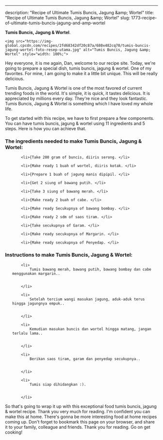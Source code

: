 ---
description: "Recipe of Ultimate Tumis Buncis, Jagung &amp;amp; Wortel"
title: "Recipe of Ultimate Tumis Buncis, Jagung &amp;amp; Wortel"
slug: 1773-recipe-of-ultimate-tumis-buncis-jagung-and-amp-wortel

<p>
	<strong>Tumis Buncis, Jagung &amp; Wortel</strong>. 
	
</p>
<p>
	
	<img src="https://img-global.cpcdn.com/recipes/2fd68342df20c87a/680x482cq70/tumis-buncis-jagung-wortel-foto-resep-utama.jpg" alt="Tumis Buncis, Jagung &amp; Wortel" style="width: 100%;">
	
	
</p>
<p>
	Hey everyone, it is me again, Dan, welcome to our recipe site. Today, we're going to prepare a special dish, tumis buncis, jagung &amp; wortel. One of my favorites. For mine, I am going to make it a little bit unique. This will be really delicious.
</p>
	
<p>
	
</p>
<p>
	Tumis Buncis, Jagung &amp; Wortel is one of the most favored of current trending foods in the world. It's simple, it is quick, it tastes delicious. It is appreciated by millions every day. They're nice and they look fantastic. Tumis Buncis, Jagung &amp; Wortel is something which I have loved my whole life.
</p>

<p>
To get started with this recipe, we have to first prepare a few components. You can have tumis buncis, jagung &amp; wortel using 11 ingredients and 5 steps. Here is how you can achieve that.
</p>

<h3>The ingredients needed to make Tumis Buncis, Jagung &amp; Wortel:</h3>

<ol>
	
		<li>{Take 200 gram of buncis, diiris serong. </li>
	
		<li>{Make ready 1 buah of wortel, diiris kotak. </li>
	
		<li>{Prepare 1 buah of jagung manis dipipil. </li>
	
		<li>{Get 2 siung of bawang putih. </li>
	
		<li>{Take 3 siung of bawang merah. </li>
	
		<li>{Make ready 2 buah of cabe. </li>
	
		<li>{Make ready Secukupnya of bawang bombay. </li>
	
		<li>{Make ready 2 sdm of saos tiram. </li>
	
		<li>{Take secukupnya of Garam. </li>
	
		<li>{Make ready secukupnya of Margarin. </li>
	
		<li>{Make ready secukupnya of Penyedap. </li>
	
</ol>
<p>
	
</p>

<h3>Instructions to make Tumis Buncis, Jagung &amp; Wortel:</h3>

<ol>
	
		<li>
			Tumis bawang merah, bawang putih, bawang bombay dan cabe menggunakan margarin..
			
			
		</li>
	
		<li>
			Setelah tercium wangi masukan jagung, aduk-aduk terus hingga jagungnya empuk..
			
			
		</li>
	
		<li>
			Kemudian masukan buncis dan wortel hingga matang, jangan terlalu lama..
			
			
		</li>
	
		<li>
			Berikan saos tiram, garam dan penyedap secukupnya..
			
			
		</li>
	
		<li>
			Tumis siap dihidangkan :).
			
			
		</li>
	
</ol>

<p>
	
</p>

<p>
	So that's going to wrap it up with this exceptional food tumis buncis, jagung &amp; wortel recipe. Thank you very much for reading. I'm confident you can make this at home. There's gonna be more interesting food at home recipes coming up. Don't forget to bookmark this page on your browser, and share it to your family, colleague and friends. Thank you for reading. Go on get cooking!
</p>
